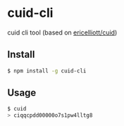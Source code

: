 # cuid-cli
cuid cli tool (based on [ericelliott/cuid](https://github.com/ericelliott/cuid))

## Install

```sh
$ npm install -g cuid-cli
```

## Usage

```sh
$ cuid
> ciqqcpdd00000o7s1pw4lltg8
```
